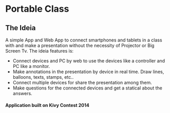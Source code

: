 # Portable Class

## The Ideia
A simple App and Web App to connect smartphones and tablets in a class with and make a presentation without the necessity of Projector or Big Screen Tv. The ideia features is:

* Connect devices and PC by web to use the devices like a controller and PC like a monitor.
* Make annotations in the presentation by device in real time. Draw lines, balloons, texts, stamps, etc..
* Connect multiple devices for share the presentation among them.
* Make questions for the connected devices and get a statical about the answers.

#### Application built on Kivy Contest 2014